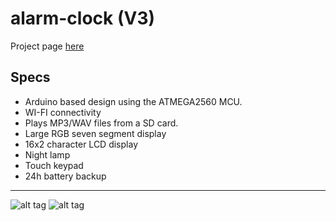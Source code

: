 alarm-clock (V3)
================

Project page [here][link-project]

Specs
-----

- Arduino based design using the ATMEGA2560 MCU.
- WI-FI connectivity
- Plays MP3/WAV files from a SD card.
- Large RGB seven segment display
- 16x2 character LCD display
- Night lamp
- Touch keypad
- 24h battery backup


---------------------------------------------------

![alt tag](/pictures/final-assembly/assembly-final-front "Front view")
![alt tag](/pictures/final-assembly/rear-view "Rear view")



[link-project]:https://www.frigon.info/posts/projects/alarm-clock-v3/